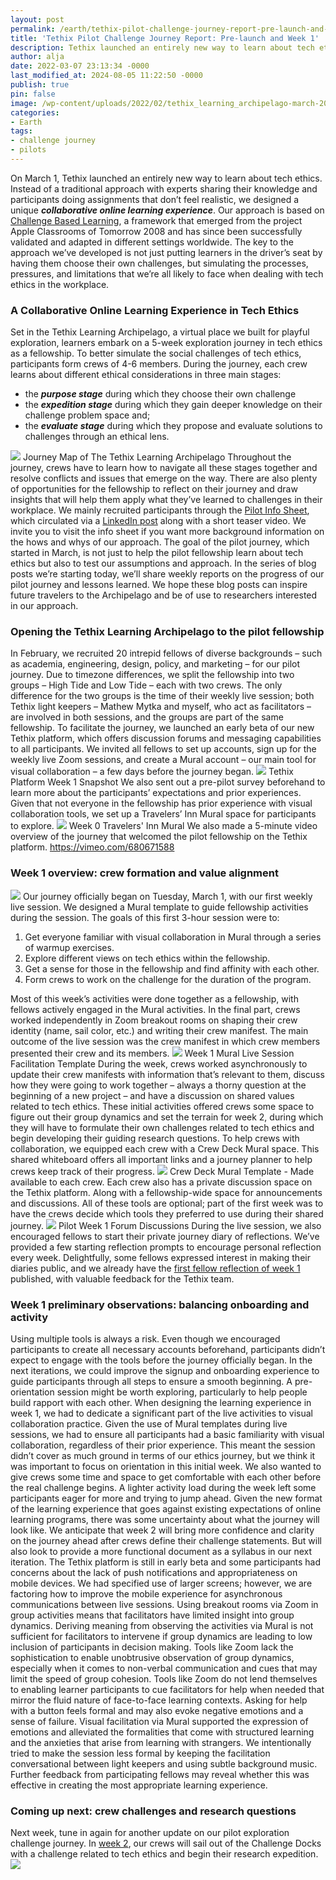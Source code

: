 ```yaml
---
layout: post
permalink: /earth/tethix-pilot-challenge-journey-report-pre-launch-and-week-1/
title: 'Tethix Pilot Challenge Journey Report: Pre-launch and Week 1'
description: Tethix launched an entirely new way to learn about tech ethics. In this update we cover the approach, our first week and preliminary observations.
author: alja
date: 2022-03-07 23:13:34 -0000
last_modified_at: 2024-08-05 11:22:50 -0000
publish: true
pin: false
image: /wp-content/uploads/2022/02/tethix_learning_archipelago-march-2022.png
categories:
- Earth
tags:
- challenge journey
- pilots
---
```

On March 1, Tethix launched an entirely new way to learn about tech ethics. Instead of a traditional approach with experts sharing their knowledge and participants doing assignments that don’t feel realistic, we designed a unique _**collaborative online learning experience**_. Our approach is based on [Challenge Based Learning](https://www.challengebasedlearning.org/), a framework that emerged from the project Apple Classrooms of Tomorrow 2008 and has since been successfully validated and adapted in different settings worldwide. The key to the approach we’ve developed is not just putting learners in the driver’s seat by having them choose their own challenges, but simulating the processes, pressures, and limitations that we’re all likely to face when dealing with tech ethics in the workplace.

### A Collaborative Online Learning Experience in Tech Ethics

Set in the Tethix Learning Archipelago, a virtual place we built for playful exploration, learners embark on a 5-week exploration journey in tech ethics as a fellowship. To better simulate the social challenges of tech ethics, participants form crews of 4-6 members. During the journey, each crew learns about different ethical considerations in three main stages:

* the _**purpose stage**_ during which they choose their own challenge
* the _**expedition stage**_ during which they gain deeper knowledge on their challenge problem space and;
* the **_evaluate stage_** during which they propose and evaluate solutions to challenges through an ethical lens.

![](/wp-content/uploads/2022/02/tethix_learning_archipelago-march-2022.png) Journey Map of The Tethix Learning Archipelago Throughout the journey, crews have to learn how to navigate all these stages together and resolve conflicts and issues that emerge on the way. There are also plenty of opportunities for the fellowship to reflect on their journey and draw insights that will help them apply what they’ve learned to challenges in their workplace. We mainly recruited participants through the [Pilot Info Sheet](https://app.mural.co/t/greaterthanexperience9110/m/greaterthanexperience9110/1643847258027/9b9f457ae3611e79ab8637a1fb2804734cc6103a?sender=ua504514ad7427796f67b6527), which circulated via a [LinkedIn post](https://www.linkedin.com/posts/tethix_tethix-pilot-challenge-journey-trailer-activity-6897417763967643648-uY7y) along with a short teaser video. We invite you to visit the info sheet if you want more background information on the hows and whys of our approach. The goal of the pilot journey, which started in March, is not just to help the pilot fellowship learn about tech ethics but also to test our assumptions and approach. In the series of blog posts we’re starting today, we’ll share weekly reports on the progress of our pilot journey and lessons learned. We hope these blog posts can inspire future travelers to the Archipelago and be of use to researchers interested in our approach.

### Opening the Tethix Learning Archipelago to the pilot fellowship

In February, we recruited 20 intrepid fellows of diverse backgrounds – such as academia, engineering, design, policy, and marketing – for our pilot journey. Due to timezone differences, we split the fellowship into two groups – High Tide and Low Tide – each with two crews. The only difference for the two groups is the time of their weekly live session; both Tethix light keepers – Mathew Mytka and myself, who act as facilitators – are involved in both sessions, and the groups are part of the same fellowship. To facilitate the journey, we launched an early beta of our new Tethix platform, which offers discussion forums and messaging capabilities to all participants. We invited all fellows to set up accounts, sign up for the weekly live Zoom sessions, and create a Mural account – our main tool for visual collaboration – a few days before the journey began. ![](/wp-content/uploads/2022/02/pilot-week-0-platform.png) Tethix Platform Week 1 Snapshot We also sent out a pre-pilot survey beforehand to learn more about the participants’ expectations and prior experiences. Given that not everyone in the fellowship has prior experience with visual collaboration tools, we set up a Travelers’ Inn Mural space for participants to explore. ![](/wp-content/uploads/2022/02/pilot-week-0-travelers_inn.png) Week 0 Travelers' Inn Mural We also made a 5-minute video overview of the journey that welcomed the pilot fellowship on the Tethix platform. https://vimeo.com/680671588

### Week 1 overview: crew formation and value alignment

![](/wp-content/uploads/2022/02/pilot-week-1-overview.png) Our journey officially began on Tuesday, March 1, with our first weekly live session. We designed a Mural template to guide fellowship activities during the session. The goals of this first 3-hour session were to:

  1. Get everyone familiar with visual collaboration in Mural through a series of warmup exercises.
  2. Explore different views on tech ethics within the fellowship.
  3. Get a sense for those in the fellowship and find affinity with each other.
  4. Form crews to work on the challenge for the duration of the program.

Most of this week’s activities were done together as a fellowship, with fellows actively engaged in the Mural activities. In the final part, crews worked independently in Zoom breakout rooms on shaping their crew identity (name, sail color, etc.) and writing their crew manifest. The main outcome of the live session was the crew manifest in which crew members presented their crew and its members. ![](/wp-content/uploads/2022/02/pilot-week-1-mural-template.png) Week 1 Mural Live Session Facilitation Template During the week, crews worked asynchronously to update their crew manifests with information that’s relevant to them, discuss how they were going to work together – always a thorny question at the beginning of a new project – and have a discussion on shared values related to tech ethics. These initial activities offered crews some space to figure out their group dynamics and set the terrain for week 2, during which they will have to formulate their own challenges related to tech ethics and begin developing their guiding research questions. To help crews with collaboration, we equipped each crew with a Crew Deck Mural space. This shared whiteboard offers all important links and a journey planner to help crews keep track of their progress. ![](/wp-content/uploads/2022/02/pilot-crew-deck-mural-template.png) Crew Deck Mural Template - Made available to each crew. Each crew also has a private discussion space on the Tethix platform. Along with a fellowship-wide space for announcements and discussions. All of these tools are optional; part of the first week was to have the crews decide which tools they preferred to use during their shared journey. ![](/wp-content/uploads/2022/02/pilot-week-1-forum-discussions.png) Pilot Week 1 Forum Discussions During the live session, we also encouraged fellows to start their private journey diary of reflections. We’ve provided a few starting reflection prompts to encourage personal reflection every week. Delightfully, some fellows expressed interest in making their diaries public, and we already have the [first fellow reflection of week 1](https://magagpa.wordpress.com/2022/03/06/tethix-week-1/) published, with valuable feedback for the Tethix team.

### Week 1 preliminary observations: balancing onboarding and activity

Using multiple tools is always a risk. Even though we encouraged participants to create all necessary accounts beforehand, participants didn’t expect to engage with the tools before the journey officially began. In the next iterations, we could improve the signup and onboarding experience to guide participants through all steps to ensure a smooth beginning. A pre-orientation session might be worth exploring, particularly to help people build rapport with each other. When designing the learning experience in week 1, we had to dedicate a significant part of the live activities to visual collaboration practice. Given the use of Mural templates during live sessions, we had to ensure all participants had a basic familiarity with visual collaboration, regardless of their prior experience. This meant the session didn’t cover as much ground in terms of our ethics journey, but we think it was important to focus on orientation in this initial week. We also wanted to give crews some time and space to get comfortable with each other before the real challenge begins. A lighter activity load during the week left some participants eager for more and trying to jump ahead. Given the new format of the learning experience that goes against existing expectations of online learning programs, there was some uncertainty about what the journey will look like. We anticipate that week 2 will bring more confidence and clarity on the journey ahead after crews define their challenge statements. But will also look to provide a more functional document as a syllabus in our next iteration. The Tethix platform is still in early beta and some participants had concerns about the lack of push notifications and appropriateness on mobile devices. We had specified use of larger screens; however, we are factoring how to improve the mobile experience for asynchronous communications between live sessions. Using breakout rooms via Zoom in group activities means that facilitators have limited insight into group dynamics. Deriving meaning from observing the activities via Mural is not sufficient for facilitators to intervene if group dynamics are leading to low inclusion of participants in decision making. Tools like Zoom lack the sophistication to enable unobtrusive observation of group dynamics, especially when it comes to non-verbal communication and cues that may limit the speed of group cohesion. Tools like Zoom do not lend themselves to enabling learner participants to cue facilitators for help when needed that mirror the fluid nature of face-to-face learning contexts. Asking for help with a button feels formal and may also evoke negative emotions and a sense of failure. Visual facilitation via Mural supported the expression of emotions and alleviated the formalities that come with structured learning and the anxieties that arise from learning with strangers. We intentionally tried to make the session less formal by keeping the facilitation conversational between light keepers and using subtle background music. Further feedback from participating fellows may reveal whether this was effective in creating the most appropriate learning experience.

### Coming up next: crew challenges and research questions

Next week, tune in again for another update on our pilot exploration challenge journey. In [week 2](https://tethix.co/earth/tethix-pilot-challenge-journey-report-week-2/), our crews will sail out of the Challenge Docks with a challenge related to tech ethics and begin their research expedition. ![](/wp-content/uploads/2022/02/pilot-week-2-overview.png)
